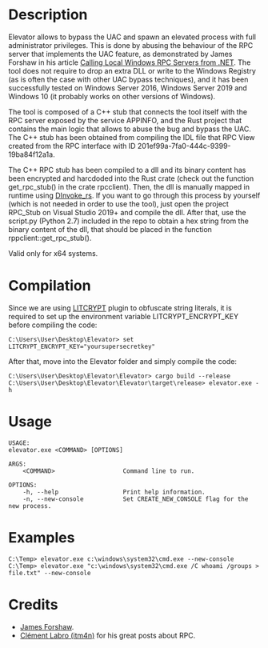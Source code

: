 # Description

Elevator allows to bypass the UAC and spawn an elevated process with full administrator privileges. This is done by abusing the behaviour of the RPC server that implements the UAC feature, as demonstrated by James Forshaw in his article [Calling Local Windows RPC Servers from .NET](https://googleprojectzero.blogspot.com/2019/12/calling-local-windows-rpc-servers-from.html). The tool does not require to drop an extra DLL or write to the Windows Registry (as is often the case with other UAC bypass techniques), and it has been successfully tested on Windows Server 2016, Windows Server 2019 and Windows 10 (it probably works on other versions of Windows).

The tool is composed of a C++ stub that connects the tool itself with the RPC server exposed by the service APPINFO, and the Rust project that contains the main logic that allows to abuse the bug and bypass the UAC. The C++ stub has been obtained from compiling the IDL file that RPC View created from the RPC interface with ID 201ef99a-7fa0-444c-9399-19ba84f12a1a.

The C++ RPC stub has been compiled to a dll and its binary content has been encrypted and harcdoded into the Rust crate (check out the function get_rpc_stub() in the crate rpcclient). Then, the dll is manually mapped in runtime using [DInvoke_rs](https://github.com/Kudaes/DInvoke_rs). If you want to go through this process by yourself (which is not needed in order to use the tool), just open the project RPC_Stub on Visual Studio 2019+ and compile the dll. After that, use the script.py (Python 2.7) included in the repo to obtain a hex string from the binary content of the dll, that should be placed in the function rppclient::get_rpc_stub().

Valid only for x64 systems.

# Compilation 

Since we are using [LITCRYPT](https://github.com/anvie/litcrypt.rs) plugin to obfuscate string literals, it is required to set up the environment variable LITCRYPT_ENCRYPT_KEY before compiling the code:

	C:\Users\User\Desktop\Elevator> set LITCRYPT_ENCRYPT_KEY="yoursupersecretkey"

After that, move into the Elevator folder and simply compile the code:

	C:\Users\User\Desktop\Elevator\Elevator> cargo build --release
	C:\Users\User\Desktop\Elevator\Elevator\target\release> elevator.exe -h

# Usage

	USAGE:
    elevator.exe <COMMAND> [OPTIONS]

	ARGS:
	    <COMMAND>                   Command line to run.

	OPTIONS:
	    -h, --help                  Print help information.
	    -n, --new-console           Set CREATE_NEW_CONSOLE flag for the new process.

# Examples

	C:\Temp> elevator.exe c:\windows\system32\cmd.exe --new-console
	C:\Temp> elevator.exe "c:\windows\system32\cmd.exe /C whoami /groups > file.txt" --new-console

# Credits
* [James Forshaw](https://twitter.com/tiraniddo).
* [Clément Labro (itm4n)](https://twitter.com/itm4n) for his great posts about RPC.

